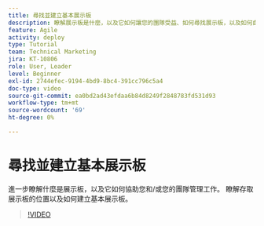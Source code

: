 ```yaml
---
title: 尋找並建立基本展示板
description: 瞭解展示板是什麼，以及它如何讓您的團隊受益、如何尋找展示板，以及如何自行建立展示板。
feature: Agile
activity: deploy
type: Tutorial
team: Technical Marketing
jira: KT-10806
role: User, Leader
level: Beginner
exl-id: 2744efec-9194-4bd9-8bc4-391cc796c5a4
doc-type: video
source-git-commit: ea0bd2ad43efdaa6b84d8249f2848783fd531d93
workflow-type: tm+mt
source-wordcount: '69'
ht-degree: 0%

---
```


# 尋找並建立基本展示板

進一步瞭解什麼是展示板，以及它如何協助您和/或您的團隊管理工作。 瞭解存取展示板的位置以及如何建立基本展示板。

>[!VIDEO](https://video.tv.adobe.com/v/346548/?quality=12&learn=on)
